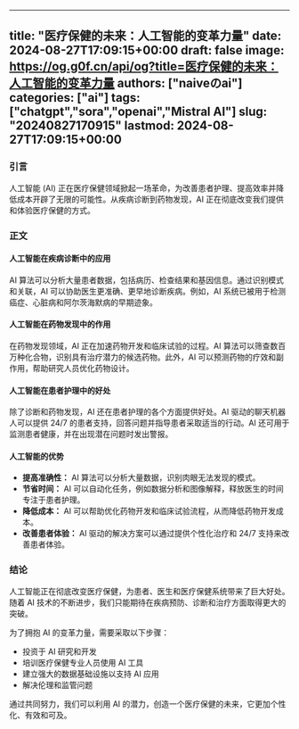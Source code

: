 
---
title: "医疗保健的未来：人工智能的变革力量"
date: 2024-08-27T17:09:15+00:00
draft: false
image: https://og.g0f.cn/api/og?title=医疗保健的未来：人工智能的变革力量
authors: ["naiveのai"]
categories: ["ai"]
tags: ["chatgpt","sora","openai","Mistral AI"]
slug: "20240827170915"
lastmod: 2024-08-27T17:09:15+00:00
---
### 引言

人工智能 (AI) 正在医疗保健领域掀起一场革命，为改善患者护理、提高效率并降低成本开辟了无限的可能性。从疾病诊断到药物发现，AI 正在彻底改变我们提供和体验医疗保健的方式。

### 正文

#### 人工智能在疾病诊断中的应用

AI 算法可以分析大量患者数据，包括病历、检查结果和基因信息。通过识别模式和关联，AI 可以协助医生更准确、更早地诊断疾病。例如，AI 系统已被用于检测癌症、心脏病和阿尔茨海默病的早期迹象。

#### 人工智能在药物发现中的作用

在药物发现领域，AI 正在加速药物开发和临床试验的过程。AI 算法可以筛查数百万种化合物，识别具有治疗潜力的候选药物。此外，AI 可以预测药物的疗效和副作用，帮助研究人员优化药物设计。

#### 人工智能在患者护理中的好处

除了诊断和药物发现，AI 还在患者护理的各个方面提供好处。AI 驱动的聊天机器人可以提供 24/7 的患者支持，回答问题并指导患者采取适当的行动。AI 还可用于监测患者健康，并在出现潜在问题时发出警报。

#### 人工智能的优势

* **提高准确性：** AI 算法可以分析大量数据，识别肉眼无法发现的模式。
* **节省时间：** AI 可以自动化任务，例如数据分析和图像解释，释放医生的时间专注于患者护理。
* **降低成本：** AI 可以帮助优化药物开发和临床试验流程，从而降低药物开发成本。
* **改善患者体验：** AI 驱动的解决方案可以通过提供个性化治疗和 24/7 支持来改善患者体验。

### 结论

人工智能正在彻底改变医疗保健，为患者、医生和医疗保健系统带来了巨大好处。随着 AI 技术的不断进步，我们只能期待在疾病预防、诊断和治疗方面取得更大的突破。

为了拥抱 AI 的变革力量，需要采取以下步骤：

* 投资于 AI 研究和开发
* 培训医疗保健专业人员使用 AI 工具
* 建立强大的数据基础设施以支持 AI 应用
* 解决伦理和监管问题

通过共同努力，我们可以利用 AI 的潜力，创造一个医疗保健的未来，它更加个性化、有效和可及。
